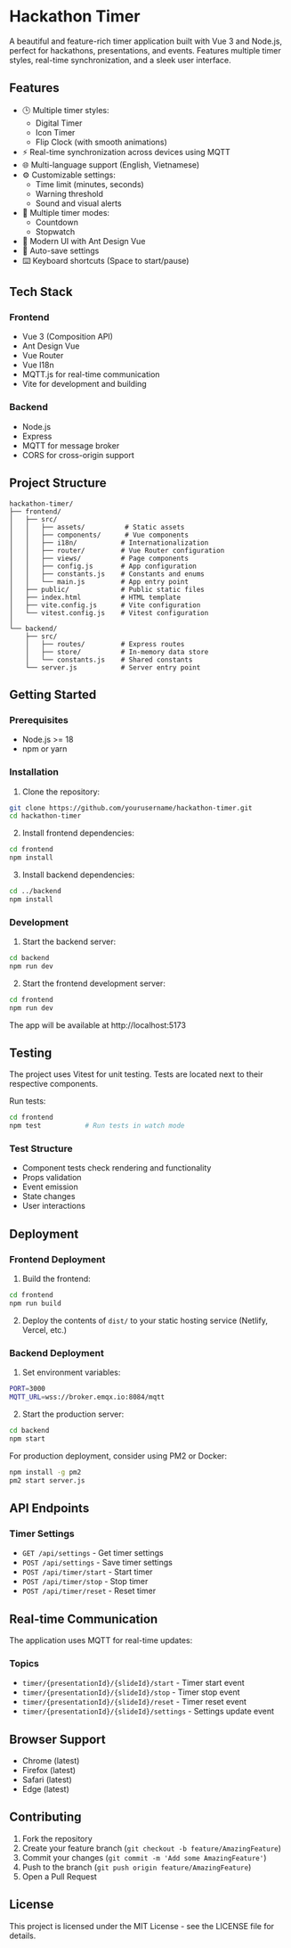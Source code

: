 # Hackathon Timer

A beautiful and feature-rich timer application built with Vue 3 and Node.js, perfect for hackathons, presentations, and events. Features multiple timer styles, real-time synchronization, and a sleek user interface.

## Features

- 🕒 Multiple timer styles:
  - Digital Timer
  - Icon Timer
  - Flip Clock (with smooth animations)
- ⚡ Real-time synchronization across devices using MQTT
- 🌐 Multi-language support (English, Vietnamese)
- ⚙️ Customizable settings:
  - Time limit (minutes, seconds)
  - Warning threshold
  - Sound and visual alerts
- 🎯 Multiple timer modes:
  - Countdown
  - Stopwatch
- 🎨 Modern UI with Ant Design Vue
- 🔄 Auto-save settings
- ⌨️ Keyboard shortcuts (Space to start/pause)

## Tech Stack

### Frontend
- Vue 3 (Composition API)
- Ant Design Vue
- Vue Router
- Vue I18n
- MQTT.js for real-time communication
- Vite for development and building

### Backend
- Node.js
- Express
- MQTT for message broker
- CORS for cross-origin support

## Project Structure

```
hackathon-timer/
├── frontend/
│   ├── src/
│   │   ├── assets/          # Static assets
│   │   ├── components/      # Vue components
│   │   ├── i18n/           # Internationalization
│   │   ├── router/         # Vue Router configuration
│   │   ├── views/          # Page components
│   │   ├── config.js       # App configuration
│   │   ├── constants.js    # Constants and enums
│   │   └── main.js         # App entry point
│   ├── public/             # Public static files
│   ├── index.html          # HTML template
│   ├── vite.config.js      # Vite configuration
│   └── vitest.config.js    # Vitest configuration
│
└── backend/
    ├── src/
    │   ├── routes/         # Express routes
    │   ├── store/          # In-memory data store
    │   └── constants.js    # Shared constants
    └── server.js           # Server entry point
```

## Getting Started

### Prerequisites
- Node.js >= 18
- npm or yarn

### Installation

1. Clone the repository:
```bash
git clone https://github.com/yourusername/hackathon-timer.git
cd hackathon-timer
```

2. Install frontend dependencies:
```bash
cd frontend
npm install
```

3. Install backend dependencies:
```bash
cd ../backend
npm install
```

### Development

1. Start the backend server:
```bash
cd backend
npm run dev
```

2. Start the frontend development server:
```bash
cd frontend
npm run dev
```

The app will be available at http://localhost:5173

## Testing

The project uses Vitest for unit testing. Tests are located next to their respective components.

Run tests:
```bash
cd frontend
npm test           # Run tests in watch mode
```

### Test Structure
- Component tests check rendering and functionality
- Props validation
- Event emission
- State changes
- User interactions

## Deployment

### Frontend Deployment

1. Build the frontend:
```bash
cd frontend
npm run build
```

2. Deploy the contents of `dist/` to your static hosting service (Netlify, Vercel, etc.)

### Backend Deployment

1. Set environment variables:
```bash
PORT=3000
MQTT_URL=wss://broker.emqx.io:8084/mqtt
```

2. Start the production server:
```bash
cd backend
npm start
```

For production deployment, consider using PM2 or Docker:
```bash
npm install -g pm2
pm2 start server.js
```

## API Endpoints

### Timer Settings
- `GET /api/settings` - Get timer settings
- `POST /api/settings` - Save timer settings
- `POST /api/timer/start` - Start timer
- `POST /api/timer/stop` - Stop timer
- `POST /api/timer/reset` - Reset timer

## Real-time Communication

The application uses MQTT for real-time updates:

### Topics
- `timer/{presentationId}/{slideId}/start` - Timer start event
- `timer/{presentationId}/{slideId}/stop` - Timer stop event
- `timer/{presentationId}/{slideId}/reset` - Timer reset event
- `timer/{presentationId}/{slideId}/settings` - Settings update event

## Browser Support

- Chrome (latest)
- Firefox (latest)
- Safari (latest)
- Edge (latest)

## Contributing

1. Fork the repository
2. Create your feature branch (`git checkout -b feature/AmazingFeature`)
3. Commit your changes (`git commit -m 'Add some AmazingFeature'`)
4. Push to the branch (`git push origin feature/AmazingFeature`)
5. Open a Pull Request

## License

This project is licensed under the MIT License - see the LICENSE file for details. 